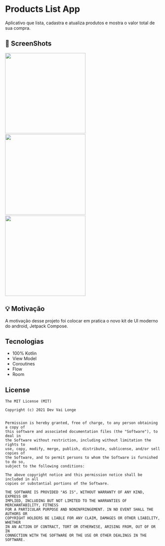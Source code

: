 # Products List App
Aplicativo que lista, cadastra e atualiza produtos e mostra o valor total de sua compra. 


## :camera_flash: ScreenShots

<img src="https://user-images.githubusercontent.com/26637908/174123633-cdc97e79-a4b6-4188-80bf-a91e3d095cb8.png" width="260">&emsp;
<img src="https://user-images.githubusercontent.com/26637908/174123725-5d281be7-3722-476c-b058-37a504869bbc.png" width="260">&emsp;
<img src="https://user-images.githubusercontent.com/26637908/174123801-947f58fc-a408-4abb-bc8c-d9708f85876a.png" width="260">

## :bulb: Motivação

A motivação desse projeto foi colocar em pratica o novo kit de UI moderno do android, Jetpack Compose.

## Tecnologias
* 100% Kotlin
* View Model
* Coroutines
* Flow
* Room

## License

```
The MIT License (MIT)

Copyright (c) 2021 Dev Vai Longe


Permission is hereby granted, free of charge, to any person obtaining a copy of
this software and associated documentation files (the "Software"), to deal in
the Software without restriction, including without limitation the rights to
use, copy, modify, merge, publish, distribute, sublicense, and/or sell copies of
the Software, and to permit persons to whom the Software is furnished to do so,
subject to the following conditions:

The above copyright notice and this permission notice shall be included in all
copies or substantial portions of the Software.

THE SOFTWARE IS PROVIDED "AS IS", WITHOUT WARRANTY OF ANY KIND, EXPRESS OR
IMPLIED, INCLUDING BUT NOT LIMITED TO THE WARRANTIES OF MERCHANTABILITY, FITNESS
FOR A PARTICULAR PURPOSE AND NONINFRINGEMENT. IN NO EVENT SHALL THE AUTHORS OR
COPYRIGHT HOLDERS BE LIABLE FOR ANY CLAIM, DAMAGES OR OTHER LIABILITY, WHETHER
IN AN ACTION OF CONTRACT, TORT OR OTHERWISE, ARISING FROM, OUT OF OR IN
CONNECTION WITH THE SOFTWARE OR THE USE OR OTHER DEALINGS IN THE SOFTWARE.
```
